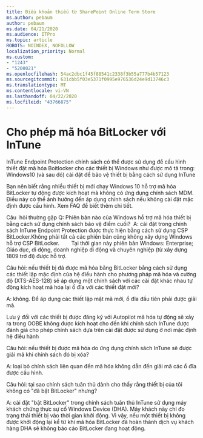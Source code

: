 ```yaml
---
title: Điều khoản thiếu từ SharePoint Online Term Store
ms.author: pebaum
author: pebaum
ms.date: 04/21/2020
ms.audience: ITPro
ms.topic: article
ROBOTS: NOINDEX, NOFOLLOW
localization_priority: Normal
ms.custom:
- "1243"
- "5200021"
ms.openlocfilehash: 54ac2dbc1f45f88541c2338f3b55a777b4b57123
ms.sourcegitcommit: 631cbb5f03e5371f0995e976536d24e9d13746c3
ms.translationtype: MT
ms.contentlocale: vi-VN
ms.lasthandoff: 04/22/2020
ms.locfileid: "43766875"
---
```

# <a name="enabling-bitlocker-encryption-with-intune"></a>Cho phép mã hóa BitLocker với InTune

InTune Endpoint Protection chính sách có thể được sử dụng để cấu hình thiết đặt mã hóa Boitlocker cho các thiết bị Windows như được mô tả trong: Windows10 (và sau đó) cài đặt để bảo vệ thiết bị bằng cách sử dụng InTune

Bạn nên biết rằng nhiều thiết bị mới chạy Windows 10 hỗ trợ mã hóa BitLocker tự động được kích hoạt mà không có ứng dụng chính sách MDM. Điều này có thể ảnh hưởng đến áp dụng chính sách nếu không cài đặt mặc định được cấu hình. Xem FAQ để biết thêm chi tiết.


Câu  hỏi thường gặp Q: Phiên bản nào của Windows hỗ trợ mã hóa thiết bị bằng cách sử dụng chính sách bảo vệ điểm cuối?
 A: cài đặt trong chính sách InTune Endpoint Protection được thực hiện bằng cách sử dụng CSP BitLocker.Không phải tất cả các phiên bản cũng không xây dựng Windows hỗ trợ CSP BitLocker. 
      Tại thời gian này phiên bản Windows: Enterprise; Giáo dục, di động, doanh nghiệp di động và chuyên nghiệp (từ xây dựng 1809 trở đi) được hỗ trợ.




Câu hỏi: nếu thiết bị đã được mã hóa bằng BitLocker bằng cách sử dụng các thiết lập mặc định của hệ điều hành cho phương pháp mã hóa và cường độ (XTS-AES-128) sẽ áp dụng một chính sách với các cài đặt khác nhau tự động kích hoạt mã hóa lại ổ đĩa với các thiết đặt mới?

A: không. Để áp dụng các thiết lập mật mã mới, ổ đĩa đầu tiên phải được giải mã.

Lưu ý đối với các thiết bị được đăng ký với Autopilot mã hóa tự động sẽ xảy ra trong OOBE không được kích hoạt cho đến khi chính sách InTune được đánh giá cho phép chính sách dựa trên cài đặt được sử dụng ở nơi mặc định hệ điều hành




Câu hỏi: nếu thiết bị được mã hóa do ứng dụng chính sách InTune sẽ được giải mã khi chính sách đó bị xóa?

A: loại bỏ chính sách liên quan đến mã hóa không dẫn đến giải mã các ổ đĩa được cấu hình.




Câu hỏi: tại sao chính sách tuân thủ dành cho thấy rằng thiết bị của tôi không có "đã bật BitLocker" nhưng?

A: cài đặt "bật BitLocker" trong chính sách tuân thủ InTune sử dụng máy khách chứng thực sự cố Windows Device (DHA). Máy khách này chỉ đo trạng thái thiết bị vào thời gian khởi động. Vì vậy, nếu một thiết bị không được khởi động lại kể từ khi mã hóa BitLocker đã hoàn thành dịch vụ khách hàng DHA sẽ không báo cáo BitLocker đang hoạt động.